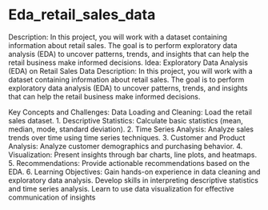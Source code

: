 # Eda_retail_sales_data
Description: In this project, you will work with a dataset containing information about retail sales. The goal is to perform exploratory data analysis (EDA) to uncover patterns, trends, and insights that can help the retail business make informed decisions.
Idea: Exploratory Data Analysis (EDA) on Retail Sales Data
 Description:
 In this project, you will work with a dataset containing information about retail sales. The goal is
 to perform exploratory data analysis (EDA) to uncover patterns, trends, and insights that can
 help the retail business make informed decisions.
 
 Key Concepts and Challenges:
 Data Loading and Cleaning: Load the retail sales dataset. 1.
 Descriptive Statistics: Calculate basic statistics (mean, median, mode, standard deviation). 2.
 Time Series Analysis: Analyze sales trends over time using time series techniques. 3.
 Customer and Product Analysis: Analyze customer demographics and purchasing behavior. 4.
 Visualization: Present insights through bar charts, line plots, and heatmaps. 5.
 Recommendations: Provide actionable recommendations based on the EDA. 6.
 Learning Objectives:
 Gain hands-on experience in data cleaning and exploratory data analysis.
 Develop skills in interpreting descriptive statistics and time series analysis.
 Learn to use data visualization for effective communication of insights
